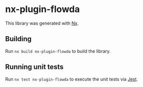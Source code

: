 # nx-plugin-flowda

This library was generated with [Nx](https://nx.dev).

## Building

Run `nx build nx-plugin-flowda` to build the library.

## Running unit tests

Run `nx test nx-plugin-flowda` to execute the unit tests via [Jest](https://jestjs.io).
